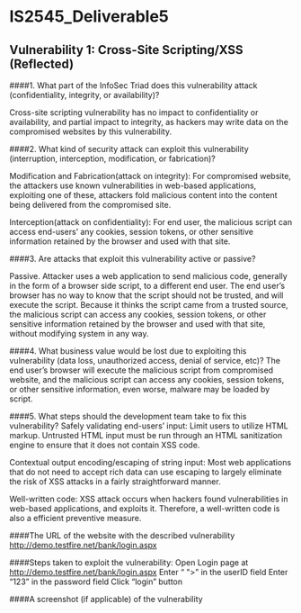 # IS2545_Deliverable5

## Vulnerability 1: Cross-Site Scripting/XSS (Reflected)

####1. What part of the InfoSec Triad does this vulnerability attack (confidentiality, integrity, or availability)?


Cross-site scripting vulnerability has no impact to confidentiality or availability, and partial impact to integrity, as hackers may write data on the compromised websites by this vulnerability.


####2. What kind of security attack can exploit this vulnerability (interruption, interception, modification, or fabrication)?


Modification and Fabrication(attack on integrity): For compromised website, the attackers use known vulnerabilities in web-based applications, exploiting one of these, attackers fold malicious content into the content being delivered from the compromised site.


Interception(attack on confidentiality): For end user, the malicious script can access end-users’ any cookies, session tokens, or other sensitive information retained by the browser and used with that site.


####3. Are attacks that exploit this vulnerability active or passive?

Passive. Attacker uses a web application to send malicious code, generally in the form of a browser side script, to a different end user. The end user’s browser has no way to know that the script should not be trusted, and will execute the script. Because it thinks the script came from a trusted source, the malicious script can access any cookies, session tokens, or other sensitive information retained by the browser and used with that site, without modifying system in any way. 


####4. What business value would be lost due to exploiting this vulnerability (data loss, unauthorized access, denial of service, etc)?
The end user’s browser will execute the malicious script from compromised website, and the malicious script can access any cookies, session tokens, or other sensitive information, even worse, malware may be loaded by script.


####5. What steps should the development team take to fix this vulnerability?
Safely validating end-users’ input: Limit users to utilize HTML markup. Untrusted HTML input must be run through an HTML sanitization engine to ensure that it does not contain XSS code.


Contextual output encoding/escaping of string input: Most web applications that do not need to accept rich data can use escaping to largely eliminate the risk of XSS attacks in a fairly straightforward manner.


Well-written code: XSS attack occurs when hackers found vulnerabilities in web-based applications, and exploits it. Therefore, a well-written code is also a efficient preventive measure.


####The URL of the website with the described vulnerability
http://demo.testfire.net/bank/login.aspx


####Steps taken to exploit the vulnerability:
Open Login page at http://demo.testfire.net/bank/login.aspx 
Enter “ "><script>alert(1);</script>” in the userID field
Enter “123” in the password field
Click “login” button


####A screenshot (if applicable) of the vulnerability
